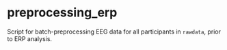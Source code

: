 # preprocessing_erp

Script for batch-preprocessing EEG data for all participants in `rawdata`, prior to ERP analysis. 